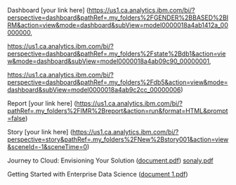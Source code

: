 Dashboard
[your link here]
(https://us1.ca.analytics.ibm.com/bi/?perspective=dashboard&pathRef=.my_folders%2FGENDER%2BBASED%2BIRM&action=view&mode=dashboard&subView=model0000018a4ab1412a_00000000,

https://us1.ca.analytics.ibm.com/bi/?perspective=dashboard&pathRef=.my_folders%2Fstate%2Bdb1&action=view&mode=dashboard&subView=model0000018a4ab09c90_00000001,

https://us1.ca.analytics.ibm.com/bi/?perspective=dashboard&pathRef=.my_folders%2Fdb5&action=view&mode=dashboard&subView=model0000018a4ab9c2cc_00000006)


Report
[your link here]
(https://us1.ca.analytics.ibm.com/bi/?pathRef=.my_folders%2FIMR%2Breport&action=run&format=HTML&prompt=false)

Story
[your link here]
(https://us1.ca.analytics.ibm.com/bi/?perspective=story&pathRef=.my_folders%2FNew%2Bstory001&action=view&sceneId=-1&sceneTime=0)

Journey to Cloud: Envisioning Your Solution
([document.pdf](https://github.com/Deebika16/Malnutrition/files/12503794/document.pdf))
[sonaly.pdf](https://github.com/smartinternz02/SBSPS-Challenge-10896-Malnutrition-A-Disease-That-no-one-cares-about/files/12509763/sonaly.pdf)

Getting Started with Enterprise Data Science
([document 1.pdf](https://github.com/Deebika16/Malnutrition/files/12503797/document.1.pdf))
